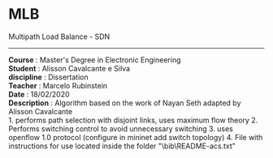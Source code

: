 # MLB
Multipath Load Balance - SDN

---

**Course**          : Master's Degree in Electronic Engineering  
**Student**         : Alisson Cavalcante e Silva  
**discipline**      : Dissertation  
**Teacher**         : Marcelo Rubinstein  
**Date**            : 18/02/2020  
**Description**     : Algorithm based on the work of Nayan Seth adapted by Alisson Cavalcante  
                        1. performs path selection with disjoint links, uses maximum flow theory
						2. Performs switching control to avoid unnecessary switching
						3. uses openflow 1.0 protocol (configure in mininet add switch topology)
						4. File with instructions for use located inside the folder "\bib\README-acs.txt" 
